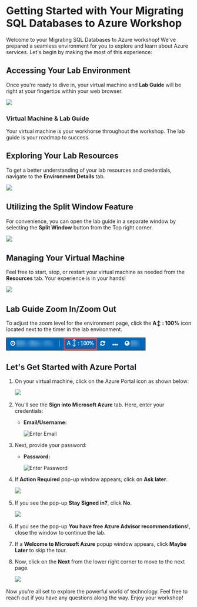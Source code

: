 # **Getting Started with Your Migrating SQL Databases to Azure Workshop**
 
Welcome to your Migrating SQL Databases to Azure workshop! We've prepared a seamless environment for you to explore and learn about Azure services. Let's begin by making the most of this experience:
 
## **Accessing Your Lab Environment**
 
Once you're ready to dive in, your virtual machine and **Lab Guide** will be right at your fingertips within your web browser.

   ![](./media/GS6.png)

### **Virtual Machine & Lab Guide**
 
Your virtual machine is your workhorse throughout the workshop. The lab guide is your roadmap to success.
 
## **Exploring Your Lab Resources**
 
To get a better understanding of your lab resources and credentials, navigate to the **Environment Details** tab.

   ![](./media/GS7.png)
 
## **Utilizing the Split Window Feature**
 
For convenience, you can open the lab guide in a separate window by selecting the **Split Window** button from the Top right corner.
 
   ![](./media/GS8.png)
 
## **Managing Your Virtual Machine**
 
Feel free to start, stop, or restart your virtual machine as needed from the **Resources** tab. Your experience is in your hands!
 
  ![](./media/GS5.png)

## **Lab Guide Zoom In/Zoom Out**
 
To adjust the zoom level for the environment page, click the **A↕ : 100%** icon located next to the timer in the lab environment.

   ![](./media/zoomoutin.png)
 
## **Let's Get Started with Azure Portal**
 
1. On your virtual machine, click on the Azure Portal icon as shown below:
 
    ![](./media/GS1.png)
 
2. You'll see the **Sign into Microsoft Azure** tab. Here, enter your credentials:
 
   - **Email/Username:** <inject key="AzureAdUserEmail"></inject>
 
      ![](./media/GS2.png "Enter Email")
 
3. Next, provide your password: 
 
   - **Password:** <inject key="AzureAdUserPassword"></inject>
 
      ![](./media/GS3.png "Enter Password")

4. If **Action Required** pop-up window appears, click on **Ask later**.

   ![](./media/ActionRequired.png)
 
5. If you see the pop-up **Stay Signed in?**, click **No**.

   ![](./media/GS9.png)

6. If you see the pop-up **You have free Azure Advisor recommendations!**, close the window to continue the lab.

7. If a **Welcome to Microsoft Azure** popup window appears, click **Maybe Later** to skip the tour.
   
8. Now, click on the **Next** from the lower right corner to move to the next page.

   ![](./media/GS4.png)
 
Now you're all set to explore the powerful world of technology. Feel free to reach out if you have any questions along the way. Enjoy your workshop!
